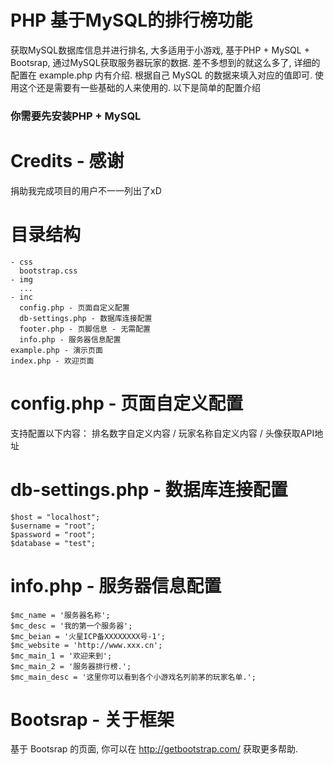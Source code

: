 # PHP 基于MySQL的排行榜功能

获取MySQL数据库信息并进行排名, 大多适用于小游戏, 基于PHP + MySQL + Bootsrap, 通过MySQL获取服务器玩家的数据.
差不多想到的就这么多了, 详细的配置在 example.php 内有介绍. 根据自己 MySQL 的数据来填入对应的值即可.
使用这个还是需要有一些基础的人来使用的. 以下是简单的配置介绍

### 你需要先安装PHP + MySQL

Credits - 感谢
==============
捐助我完成项目的用户不一一列出了xD


目录结构
=======
```
- css
  bootstrap.css
- img
  ...
- inc
  config.php - 页面自定义配置
  db-settings.php - 数据库连接配置
  footer.php - 页脚信息 - 无需配置
  info.php - 服务器信息配置
example.php - 演示页面
index.php - 欢迎页面
```

config.php - 页面自定义配置
==========================
支持配置以下内容：
排名数字自定义内容 / 玩家名称自定义内容 / 头像获取API地址

db-settings.php - 数据库连接配置
==============================
```
$host = "localhost";
$username = "root";
$password = "root";
$database = "test";
```

info.php - 服务器信息配置
========================
```
$mc_name = '服务器名称';
$mc_desc = '我的第一个服务器';
$mc_beian = '火星ICP备XXXXXXXX号-1';
$mc_website = 'http://www.xxx.cn';
$mc_main_1 = '欢迎来到';
$mc_main_2 = '服务器排行榜.';
$mc_main_desc = '这里你可以看到各个小游戏名列前茅的玩家名单.';
```

Bootsrap - 关于框架
===================
基于 Bootsrap 的页面, 你可以在 http://getbootstrap.com/ 获取更多帮助.
